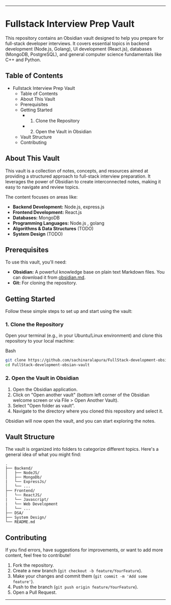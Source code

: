 
---
# Fullstack Interview Prep Vault

This repository contains an Obsidian vault designed to help you prepare for full-stack developer interviews. It covers essential topics in backend development (Node.js, Golang), UI development (React.js), databases (MongoDB, PostgreSQL), and general computer science fundamentals like C++ and Python.

## Table of Contents

- Fullstack Interview Prep Vault
    - Table of Contents
    - About This Vault
    - Prerequisites
    - Getting Started
        - 1. Clone the Repository
        - 2. Open the Vault in Obsidian
    - Vault Structure
    - Contributing

## About This Vault

This vault is a collection of notes, concepts, and resources aimed at providing a structured approach to full-stack interview preparation. It leverages the power of Obsidian to create interconnected notes, making it easy to navigate and review topics.

The content focuses on areas like:

- **Backend Development:** Node.js, express.js
- **Frontend Development:** React.js
- **Databases:** MongoDB
- **Programming Languages:** Node.js , golang 
- **Algorithms & Data Structures** (TODO)
- **System Design** (TODO)
## Prerequisites

To use this vault, you'll need:

- **Obsidian:** A powerful knowledge base on plain text Markdown files. You can download it from [obsidian.md](https://obsidian.md/).
- **Git:** For cloning the repository.

## Getting Started

Follow these simple steps to set up and start using the vault:

### 1. Clone the Repository

Open your terminal (e.g., in your Ubuntu/Linux environment) and clone this repository to your local machine:

Bash

```bash
git clone https://github.com/sachinaralapura/FullStack-development-obsian-vault.git
cd FullStack-development-obsian-vault
```
### 2. Open the Vault in Obsidian

1. Open the Obsidian application.
2. Click on "Open another vault" (bottom left corner of the Obsidian welcome screen or via File > Open Another Vault).
3. Select "Open folder as vault".
4. Navigate to the directory where you cloned this repository  and select it.

Obsidian will now open the vault, and you can start exploring the notes.

## Vault Structure

The vault is organized into folders to categorize different topics. Here's a general idea of what you might find:

```
.
├── Backend/
│   ├── NodeJS/
│   ├── MongoDb/
|   └── ExpressJs/
│   └── ...
├── Frontend/
│   └── ReactJS/
|   └── Javascript/
|   └── Web Development
│   └── ...
├── DSA/
├── System Design/
└── README.md
```

## Contributing

If you find errors, have suggestions for improvements, or want to add more content, feel free to contribute!

1. Fork the repository.
2. Create a new branch (`git checkout -b feature/YourFeature`).
3. Make your changes and commit them (`git commit -m 'Add some feature'`).
4. Push to the branch (`git push origin feature/YourFeature`).
5. Open a Pull Request.
---